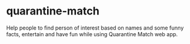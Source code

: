 # quarantine-match
Help people to find person of interest based on names and some funny facts, entertain and have fun while using Quarantine Match web app.  

